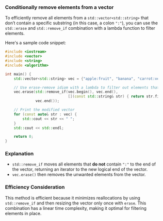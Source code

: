 ### Conditionally remove elements from a vector
To efficiently remove all elements from a `std::vector<std::string>` that don’t contain a specific substring (in this case, a colon `":"`), you can use the `std::erase` and `std::remove_if` combination with a lambda function to filter elements.

Here's a sample code snippet:

```cpp
#include <iostream>
#include <vector>
#include <string>
#include <algorithm>

int main() {
    std::vector<std::string> vec = {"apple:fruit", "banana", "carrot:vegetable", "date", "eggplant:vegetable"};

    // Use erase-remove idiom with a lambda to filter out elements that do not contain ":"
    vec.erase(std::remove_if(vec.begin(), vec.end(),
                             [](const std::string& str) { return str.find(':') == std::string::npos; }),
              vec.end());

    // Print the modified vector
    for (const auto& str : vec) {
        std::cout << str << " ";
    }
    std::cout << std::endl;

    return 0;
}
```

### Explanation

- `std::remove_if` moves all elements that **do not** contain `":"` to the end of the vector, returning an iterator to the new logical end of the vector.
- `vec.erase()` then removes the unwanted elements from the vector.

### Efficiency Consideration

This method is efficient because it minimizes reallocations by using `std::remove_if` and then resizing the vector only once with `erase`. This combination has a linear time complexity, making it optimal for filtering elements in place.